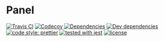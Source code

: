 # Panel

[![Travis CI](https://img.shields.io/travis/uclaradio/panel.svg?style=flat)](https://travis-ci.org/uclaradio/panel)
[![Codecov](https://img.shields.io/codecov/c/github/uclaradio/panel.svg)](https://codecov.io/github/uclaradio/panel)
[![Dependencies](https://david-dm.org/uclaradio/panel/status.svg?style=flat)](https://david-dm.org/uclaradio/panel)
[![Dev dependencies](https://david-dm.org/uclaradio/panel/dev-status.svg?style=flat)](https://david-dm.org/uclaradio/panel?type=dev)
[![code style: prettier](https://img.shields.io/badge/code_style-prettier-ff69b4.svg?style=flat)](https://github.com/prettier/prettier)
[![tested with jest](https://img.shields.io/badge/tested_with-jest-99424f.svg?style=flat)](https://github.com/facebook/jest)
[![license](https://img.shields.io/github/license/uclaradio/panel.svg)]()